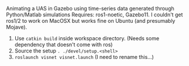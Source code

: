 Animating a UAS in Gazebo using time-series data generated through Python/Matlab simulations
Requires: ros1-noetic, Gazebo11. I couldn't get ros1/2 to work on MacOSX but works fine on Ubuntu (and presumably Mojave).

1. Use `catkin build` inside workspace directory. (Needs some dependency that doesn't come with ros)
2. Source the setup `. ./devel/setup.<shell>`
3. `roslaunch visnet visnet.launch`  (I need to rename this...)
